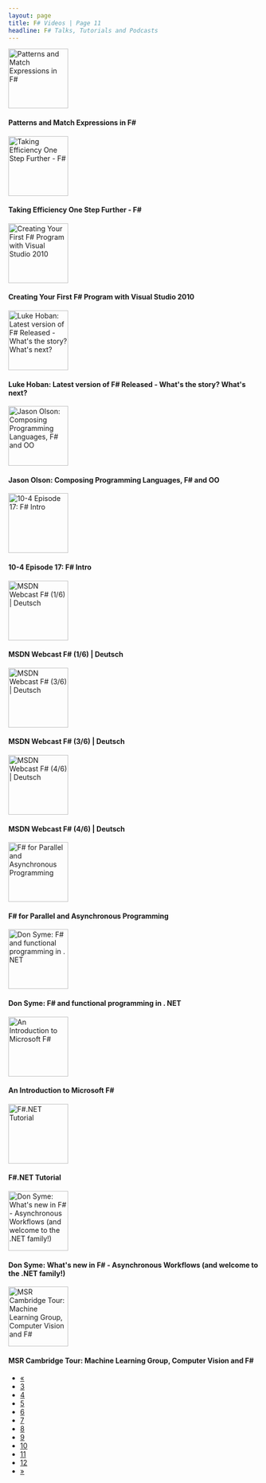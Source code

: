 ```yaml
---
layout: page
title: F# Videos | Page 11
headline: F# Talks, Tutorials and Podcasts
---
```


<div>
  <div class="row">
    <div class="col-md-4">
      <div style="border: none;">
        <a href="http://channel9.msdn.com/Blogs/kmcgrath/Patterns-and-Match-Expressions-in-F" class="thumbnail">
          <img src="http://ecn.channel9.msdn.com/o9/previewImages/220/477128_220x165.jpg" alt="Patterns and Match Expressions in F#" style="height: 120px;" />
        </a>
        <div class="caption">
          <h4>Patterns and Match Expressions in F#</h4>
        </div>
      </div>
    </div>
    <div class="col-md-4">
      <div style="border: none;">
        <a href="http://channel9.msdn.com/Blogs/matthijs/Taking-Efficiency-One-Step-Further-FSharp" class="thumbnail">
          <img src="http://ecn.channel9.msdn.com/o9/previewImages/220/472546_220x165.jpg" alt="Taking Efficiency One Step Further - F#" style="height: 120px;" />
        </a>
        <div class="caption">
          <h4>Taking Efficiency One Step Further - F#</h4>
        </div>
      </div>
    </div>
    <div class="col-md-4">
      <div style="border: none;">
        <a href="http://channel9.msdn.com/Blogs/kmcgrath/Creating-Your-First-FSharp-Program-with-Visual-Studio-2010" class="thumbnail">
          <img src="http://ecn.channel9.msdn.com/o9/previewImages/220/472134_220x165.jpg" alt="Creating Your First F# Program with Visual Studio 2010" style="height: 120px;" />
        </a>
        <div class="caption">
          <h4>Creating Your First F# Program with Visual Studio 2010</h4>
        </div>
      </div>
    </div>
  </div>
  <div class="row">
    <div class="col-md-4">
      <div style="border: none;">
        <a href="http://channel9.msdn.com/Blogs/Charles/Luke-Hoban-Latest-version-of-F-Released-Whats-the-story-Whats-next" class="thumbnail">
          <img src="http://ecn.channel9.msdn.com/o9/previewImages/220/469468_220x165.jpg" alt="Luke Hoban: Latest version of F# Released - What's the story? What's next?" style="height: 120px;" />
        </a>
        <div class="caption">
          <h4>Luke Hoban: Latest version of F# Released - What's the story? What's next?</h4>
        </div>
      </div>
    </div>
    <div class="col-md-4">
      <div style="border: none;">
        <a href="http://channel9.msdn.com/Blogs/Charles/Jason-Olson-Composing-Programming-Languages-F-and-OO" class="thumbnail">
          <img src="http://ecn.channel9.msdn.com/o9/previewImages/220/466961_220x165.jpg" alt="Jason Olson: Composing Programming Languages, F# and OO" style="height: 120px;" />
        </a>
        <div class="caption">
          <h4>Jason Olson: Composing Programming Languages, F# and OO</h4>
        </div>
      </div>
    </div>
    <div class="col-md-4">
      <div style="border: none;">
        <a href="http://channel9.msdn.com/Shows/10-4/10-4-Episode-17-F-Intro" class="thumbnail">
          <img src="http://ecn.channel9.msdn.com/o9/previewImages/220/467545_220x165.jpg" alt="10-4 Episode 17: F# Intro" style="height: 120px;" />
        </a>
        <div class="caption">
          <h4>10-4 Episode 17: F# Intro</h4>
        </div>
      </div>
    </div>
  </div>
  <div class="row">
    <div class="col-md-4">
      <div style="border: none;">
        <a href="http://www.youtube.com/watch?v=1qU7oWHvRKs" class="thumbnail">
          <img src="http://i2.ytimg.com/vi/1qU7oWHvRKs/mqdefault.jpg" alt="MSDN Webcast F# (1/6) | Deutsch" style="height: 120px;" />
        </a>
        <div class="caption">
          <h4>MSDN Webcast F# (1/6) | Deutsch</h4>
        </div>
      </div>
    </div>
    <div class="col-md-4">
      <div style="border: none;">
        <a href="http://www.youtube.com/watch?v=j9d_W_AD9Oc" class="thumbnail">
          <img src="http://i3.ytimg.com/vi/j9d_W_AD9Oc/mqdefault.jpg" alt="MSDN Webcast F# (3/6) | Deutsch" style="height: 120px;" />
        </a>
        <div class="caption">
          <h4>MSDN Webcast F# (3/6) | Deutsch</h4>
        </div>
      </div>
    </div>
    <div class="col-md-4">
      <div style="border: none;">
        <a href="http://www.youtube.com/watch?v=7dLsNswEeAY" class="thumbnail">
          <img src="http://i4.ytimg.com/vi/7dLsNswEeAY/mqdefault.jpg" alt="MSDN Webcast F# (4/6) | Deutsch" style="height: 120px;" />
        </a>
        <div class="caption">
          <h4>MSDN Webcast F# (4/6) | Deutsch</h4>
        </div>
      </div>
    </div>
  </div>
  <div class="row">
    <div class="col-md-4">
      <div style="border: none;">
        <a href="http://www.microsoftpdc.com/2009/FT20" class="thumbnail">
          <img src="http://i.msdn.microsoft.com/ff759495.pap_150x113(en-us).jpg" alt="F# for Parallel and Asynchronous Programming" style="height: 120px;" />
        </a>
        <div class="caption">
          <h4>F# for Parallel and Asynchronous Programming</h4>
        </div>
      </div>
    </div>
    <div class="col-md-4">
      <div style="border: none;">
        <a href="http://channel9.msdn.com/Blogs/martinesmann/Don-Syme-FSharp-and-functional-programming-in-NET" class="thumbnail">
          <img src="http://ecn.channel9.msdn.com/o9/previewImages/220/462983_220x165.jpg" alt="Don Syme: F# and functional programming in . NET" style="height: 120px;" />
        </a>
        <div class="caption">
          <h4>Don Syme: F# and functional programming in . NET</h4>
        </div>
      </div>
    </div>
    <div class="col-md-4">
      <div style="border: none;">
        <a href="http://channel9.msdn.com/blogs/pdc2008/tl11" class="thumbnail">
          <img src="http://i.msdn.microsoft.com/ff759495.introduction_150x113(en-us).jpg" alt="An Introduction to Microsoft F#" style="height: 120px;" />
        </a>
        <div class="caption">
          <h4>An Introduction to Microsoft F#</h4>
        </div>
      </div>
    </div>
  </div>
  <div class="row">
    <div class="col-md-4">
      <div style="border: none;">
        <a href="http://www.youtube.com/watch?v=QIBSbNaw69U" class="thumbnail">
          <img src="http://i2.ytimg.com/vi/QIBSbNaw69U/mqdefault.jpg" alt="F#.NET Tutorial" style="height: 120px;" />
        </a>
        <div class="caption">
          <h4>F#.NET Tutorial</h4>
        </div>
      </div>
    </div>
    <div class="col-md-4">
      <div style="border: none;">
        <a href="http://channel9.msdn.com/Blogs/Charles/Don-Syme-Whats-new-in-F-Asynchronous-Workflows-and-welcome-to-the-NET-family" class="thumbnail">
          <img src="http://ecn.channel9.msdn.com/o9/previewImages/220/249559_220x165.jpg" alt="Don Syme: What's new in F# - Asynchronous Workflows (and welcome to the .NET family!)" style="height: 120px;" />
        </a>
        <div class="caption">
          <h4>Don Syme: What's new in F# - Asynchronous Workflows (and welcome to the .NET family!)</h4>
        </div>
      </div>
    </div>
    <div class="col-md-4">
      <div style="border: none;">
        <a href="http://channel9.msdn.com/Blogs/Charles/MSR-Cambridge-Tour-Machine-Learning-Group-Computer-Vision-and-F" class="thumbnail">
          <img src="http://ecn.channel9.msdn.com/o9/previewImages/220/231745_220x165.jpg" alt="MSR Cambridge Tour: Machine Learning Group, Computer Vision and F#" style="height: 120px;" />
        </a>
        <div class="caption">
          <h4>MSR Cambridge Tour: Machine Learning Group, Computer Vision and F#</h4>
        </div>
      </div>
    </div>
  </div>
  <div>
    <ul class="pagination">
      <li>
        <a href="10">«</a>
      </li>
      <li>
        <a href="3">3</a>
      </li>
      <li>
        <a href="4">4</a>
      </li>
      <li>
        <a href="5">5</a>
      </li>
      <li>
        <a href="6">6</a>
      </li>
      <li>
        <a href="7">7</a>
      </li>
      <li>
        <a href="8">8</a>
      </li>
      <li>
        <a href="9">9</a>
      </li>
      <li>
        <a href="10">10</a>
      </li>
      <li class="active">
        <a href="11">11</a>
      </li>
      <li>
        <a href="12">12</a>
      </li>
      <li>
        <a href="12">»</a>
      </li>
    </ul>
  </div>
</div>
